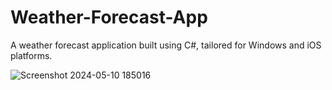 # Weather-Forecast-App
A weather forecast application built using C#, tailored for Windows and iOS platforms.

![Screenshot 2024-05-10 185016](https://github.com/HT1804/Weather-Forecast-App/assets/99446386/6b505a18-b345-46f3-8df2-9ad6c4960bc7)

